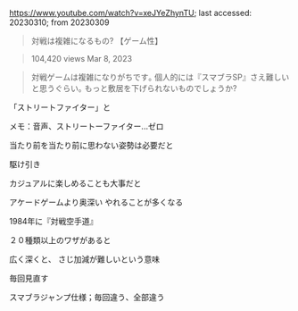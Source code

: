 https://www.youtube.com/watch?v=xeJYeZhynTU; last accessed: 20230310; from 20230309

> 対戦は複雑になるもの? 【ゲーム性】

> 104,420 views Mar 8, 2023 

> 対戦ゲームは複雑になりがちです｡ 個人的には『スマブラSP』さえ難しいと思うぐらい｡ もっと敷居を下げられないものでしょうか?

「ストリートファイター」と

メモ：音声、ストリートーファイター...ゼロ

当たり前を当たり前に思わない姿勢は必要だと

駆け引き

カジュアルに楽しめることも大事だと

アケードゲームより奥深い
やれることが多くなる

1984年に『対戦空手道』

２０種類以上のワザがあると

広く深くと、
さじ加減が難しいという意味

毎回見直す

スマブラジャンプ仕様；毎回違う、全部違う
